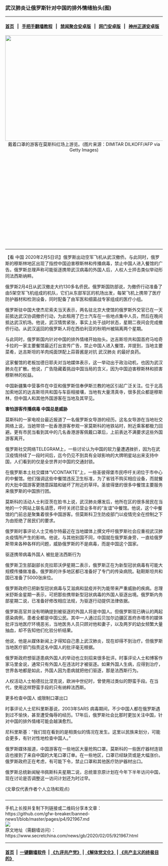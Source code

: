 ### 武汉肺炎让俄罗斯针对中国的排外情绪抬头(图)
------------------------

#### [首页](https://github.com/gfw-breaker/banned-news1/blob/master/README.md) &nbsp;&nbsp;|&nbsp;&nbsp; [手把手翻墙教程](https://github.com/gfw-breaker/guides/wiki) &nbsp;&nbsp;|&nbsp;&nbsp; [禁闻聚合安卓版](https://github.com/gfw-breaker/bn-android) &nbsp;&nbsp;|&nbsp;&nbsp; [网门安卓版](https://github.com/oGate2/oGate) &nbsp;&nbsp;|&nbsp;&nbsp; [神州正道安卓版](https://github.com/SzzdOgate/update) 



<div class="article_right" style="fone-color:#000">
 <p style="text-align: center;">
  <img alt="" src="https://img3.secretchina.com/pic/2020/2-5/p2620351a109384984-ss.jpg" style="height:337px; width:600px"/>
  <br>
   戴着口罩的游客在莫斯科红场上游览。(图片来源：DIMITAR DILKOFF/AFP via Getty Images)
   <span id="hideid" name="hideid" style="color:red;display:none;">
    <span href="https://www.secretchina.com">
    </span>
   </span>
  </br>
 </p>
 <div id="txt-mid1-t21-2017">
  <ins class="adsbygoogle" data-ad-client="ca-pub-1276641434651360" data-ad-slot="2451032099" style="display:inline-block;width:336px;height:280px">
  </ins>
  

---


  </div>
 </div>
 <p>
  【看
  <span href="https://www.secretchina.com" target="_blank">
   中国
  </span>
  2020年2月5日讯】俄罗斯出动空军飞机从武汉撤侨。与此同时，俄罗斯的穆斯林地区出现了指控中国迫害穆斯林和传播病毒，禁止中国人进入餐馆的广告。俄罗斯总理声称可能驱逐携带武汉病毒的外国人后，人权人士抨击类似举动形同法西斯纳粹。
  <span id="hideid" name="hideid" style="color:red;display:none;">
   <span href="https://www.secretchina.com">
   </span>
  </span>
 </p>
 <p>
  俄罗斯2月4日从武汉撤走大约130多名侨民。俄罗斯国防部说，为撤侨行动准备了由5架空军飞机组成的机队，它们从东部军区的机场出发，每架飞机上携带了医疗防护器材和检测设备，同时配备了由军医和细菌战专家组成的医疗小组。
 </p>
 <p>
  俄罗斯驻中国大使杰尼索夫当天表示，两名驻北京大使馆的俄罗斯外交官已在一天前抵达武汉协调撤侨行动，为此租用了巴士汽车在一些地点集中人员，然后在晚间抵达武汉机场。他说，武汉情势紧张，事实上处于战时状态，星期二夜间会完成撤侨行动。从武汉返回的俄罗斯人将在西伯利亚的秋明州被隔离两个星期。
 </p>
 <p>
  与此同时，俄罗斯国内针对中国的排外情绪开始抬头。达吉斯坦共和国首府马哈奇卡拉的一家主要餐馆最近打出宣传广告，禁止中国人进入餐馆，并提到，当地主要菜肴，达吉斯坦的羊肉炖面饼配上蒜蓉酱是对抗
  <span href="https://www.secretchina.com/news/gb/tag/武汉肺炎" target="_blank">
   武汉肺炎
  </span>
  的最好良药。
 </p>
 <p>
  这家餐馆的老板加德日耶夫对当地媒体表示，这一举动出于政治动机，也因为武汉肺炎在扩散。他说，广告隐藏着挑战中国当局的含义，因为中国迫害穆斯林和损害穆斯林的权益。
 </p>
 <p>
  中国新疆集中营事件在中亚和俄罗斯信奉伊斯兰教的地区引起广泛关注。位于北高加索地区的达吉斯坦共和国与车臣相接壤，当地有大量清真寺，很多民众都是穆斯林，但中国人和其他外国游客在当地及其罕见。
 </p>
 <p>
  <strong>
   害怕游客传播病毒 中国总是威胁
  </strong>
 </p>
 <p>
  莫斯科的一家电视台最近报道了一名俄罗斯女导游的经历。这名女导游在当地社交网络上说，当她带领一批香港游客参观一家莫斯科的地铁站时，附近乘客都极力回避。更有市民当看到其中的几名香港游客佩戴口罩后，上前表达不满要求这些外国游客离开。
 </p>
 <p>
  俄罗斯社交网络TELEGRAM上，一些讨论认为中国的软力量遭遇挫折，因为在武汉疫情持续了一段时间后，迄今仍见不到具有全球影响的大牌明星站出来支持中国，人们看到的仅是全世界对中国的交通封锁。
 </p>
 <p>
  在俄罗斯本土社交媒体“VCONTAKTE”上，一些圣彼得堡市民呼吁关闭位于市中心的中餐馆。他们强调这些中餐馆违反卫生标准，为了省钱不购买相应设备，而就餐的大批中国游客更随意踩踏和破坏了附近的草坪。圣彼得堡的很多中餐馆主要服务来俄罗斯的中国旅行团。
 </p>
 <p>
  莫斯科的活动人士利亚茨在脸书上说，武汉肺炎爆发后，他所在区的很多居民在当地的一个网站上联名请愿，呼吁关闭已营业多年的“友谊”中餐馆。他说，这个中餐馆的门前总是聚集着很多中国游客。但莫斯科卫生防疫部门以疫情完全在控制之下为由拒绝了居民们的要求。
 </p>
 <p>
  俄罗斯时事评论人士艾格尔特最近在当地媒体上撰文呼吁俄罗斯社会应重视武汉肺炎疫情所产生的影响。他说，与其他别国不同，中国就在俄罗斯身旁，一直给俄罗斯带来各种各样的问题，威胁俄罗斯的不是病毒，而是中国这个国家。
 </p>
 <p>
  驱逐携带病毒外国人 被批是法西斯行为
 </p>
 <center>
  <div style="max-width: 632px;height:180px; display: none; text-align: center; margin: 0 auto; overflow: hidden;overflow-x: hidden;">
   <div id="taboola-midarticle-thumbnails" style="max-width: 632px;height:180px;overflow: hidden;overflow-x: hidden;">
   </div>
  </div>
  <div>
   <ins class="adsbygoogle" data-ad-client="ca-pub-1276641434651360" data-ad-format="fluid" data-ad-layout="in-article" data-ad-slot="5164544770" style="display:block; text-align:center;">
   </ins>
  </div>
 </center>
 <p>
  俄罗斯卫生部副部长克拉耶沃伊星期二表示，俄罗斯正在为新型冠状病毒有可能大规模传播做准备。俄罗斯的许多地区都已准备好了专门的传染病院。鞑靼斯坦共和国已准备了5000张床位。
 </p>
 <p>
  俄罗斯政府已把新型冠状病毒与艾滋病和鼠疫并列为能带来严重威胁的疾病。总理米舒斯金星期一表示，可把那些携带新型冠状病毒的外国人驱逐出境。俄罗斯内务部星期二说，已准备好修改相应法规，为驱逐行动提供法律依据。
 </p>
 <p>
  俄罗斯高官并没有明确提到被驱逐的外国人将是中国人。但俄罗斯现已确认的两起感染病例，患者全都是中国公民。其中一人通过后贝加尔边疆区首府赤塔市的媒体批评当地医疗环境恶劣，当地医务人员只顾对他和妻子，以及两岁的幼女频繁大量抽血，却不告知他们化验分析结果。
 </p>
 <p>
  他说，他是从媒体新闻上才得知自己患上武汉肺炎，现在却得不到治疗。但俄罗斯当地医疗部门指责这名中国人的批评毫无根据。
 </p>
 <center>
  <ins class="adsbygoogle" data-ad-client="ca-pub-1276641434651360" data-ad-format="fluid" data-ad-layout="in-article" data-ad-slot="3646767294" style="display:block; text-align:center;">
  </ins>
 </center>
 <p>
  俄罗斯政府想驱逐患病外国人的举动也立刻招来很多批评。时事评论人士和博客作家马里金说，通常只有外国人在违法时才被驱逐。如果外国人生病，应得到治疗，世界各地都是如此，外国人因为患病就把他们驱逐，那是法西斯行为。
 </p>
 <p>
  人权活动人士帕德拉比涅克说，欧洲中世纪时，曾使用过类似的野蛮手段。在当代，使用这样野蛮手段的只有纳粹法西斯。
 </p>
 <p>
  更多检查中国人 或限制口罩出口
 </p>
 <p>
  时事评论人士尼科里斯基说，2003年SARS 病毒期间，不少中国人都在俄罗斯遇到过不愉快，甚至遭受侮辱的经历。17年后，俄罗斯社会比那时更加关注中国，针对中国的排外情绪可能会越演愈烈。
 </p>
 <p>
  尼科里斯基：“我们现在看到的是相类似的情况在发生。这里以民族来划分，可能会更多，有针对性地检查中国人。”
 </p>
 <p>
  俄罗斯媒体报道，中国游客在一些地区大量抢购口罩。莫斯科的一些医疗器材连锁店也接到了来自中国的大笔口罩订单。在一些地区，口罩已经缺货或是大幅涨价。俄罗斯政府正在考虑，有可能下令，禁止口罩和其他医疗防护器材出口。
 </p>
 <p>
  俄罗斯总统新闻秘书佩斯科夫星期二说，总统普京原计划在今年下半年访问中国，现在讨论是否调整这一访问计划还为时过早。
 </p>
 (文章仅代表作者个人立场和观点)
 <center>
  <div>
   <div id="txt-mid2-t22-2017" style="display: block;  max-height: 351px;  overflow: hidden;">
    <div id="SC-21xxx">
    </div>
    <ins class="adsbygoogle" data-ad-client="ca-pub-1276641434651360" data-ad-format="auto" data-ad-slot="4301710469" data-full-width-responsive="true" style="display:block">
    </ins>
   </div>
  </div>
 </center>
 <div style="padding-top:12px;">
 </div>
</div>

<hr/>
手机上长按并复制下列链接或二维码分享本文章：<br/>
https://github.com/gfw-breaker/banned-news1/blob/master/pages/p4/921967.md <br/>
<a href='https://github.com/gfw-breaker/banned-news1/blob/master/pages/p4/921967.md'><img src='https://github.com/gfw-breaker/banned-news1/blob/master/pages/p4/921967.md.png'/></a> <br/>
原文地址（需翻墙访问）：https://www.secretchina.com/news/gb/2020/02/05/921967.html


------------------------
#### [首页](https://github.com/gfw-breaker/banned-news1/blob/master/README.md) &nbsp;|&nbsp; [一键翻墙软件](https://github.com/gfw-breaker/nogfw/blob/master/README.md) &nbsp;| [《九评共产党》](https://github.com/gfw-breaker/9ping.md/blob/master/README.md#九评之一评共产党是什么) | [《解体党文化》](https://github.com/gfw-breaker/jtdwh.md/blob/master/README.md) | [《共产主义的终极目的》](https://github.com/gfw-breaker/gczydzjmd.md/blob/master/README.md)


<img src='http://gfw-breaker.win/banned-news/pages/p4/921967.md' width='0px' height='0px'/>